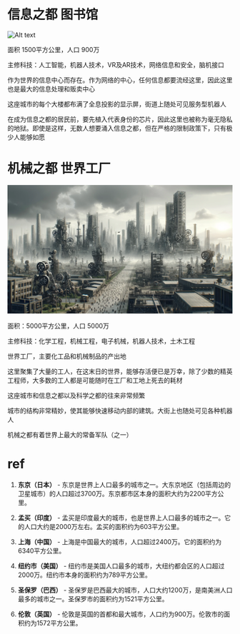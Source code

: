 # 信息之都 图书馆
![Alt text](image.png)

面积 1500平方公里，人口 900万

主修科技：人工智能，机器人技术，VR及AR技术，网络信息和安全，脑机接口

作为世界的信息中心而存在。作为网络的中心，任何信息都要流经这里，因此这里也是最大的信息处理和贩卖中心

这座城市的每个大楼都布满了全息投影的显示屏，街道上随处可见服务型机器人

在成为信息之都的居民前，要先植入代表身份的芯片，因此这里也被称为毫无隐私的地狱。即使是这样，无数人想要涌入信息之都，但在严格的限制政策下，只有极少人能够如愿

# 机械之都 世界工厂
![Alt text](image-1.png)

面积：5000平方公里，人口 5000万

主修科技：化学工程，机械工程，电子机械，机器人技术，土木工程

世界工厂，主要化工品和机械制品的产出地

这里聚集了大量的工人，在这末日的世界，能够存活便已是万幸，除了少数的精英工程师，大多数的工人都是可能随时在工厂和工地上死去的耗材

这座城市和信息之都以及科学之都的往来非常频繁

城市的结构非常精妙，使其能够快速移动内部的建筑。大街上也随处可见各种机器人

机械之都有着世界上最大的常备军队（之一）

# ref

1. **东京（日本）** - 东京是世界上人口最多的城市之一。大东京地区（包括周边的卫星城市）的人口超过3700万。东京都市区本身的面积大约为2200平方公里。

2. **孟买（印度）** - 孟买是印度最大的城市，也是世界上人口最多的城市之一。它的人口大约是2000万左右。孟买的面积约为603平方公里。

3. **上海（中国）** - 上海是中国最大的城市，人口超过2400万。它的面积约为6340平方公里。

4. **纽约市（美国）** - 纽约市是美国人口最多的城市，大纽约都会区的人口超过2000万。纽约市本身的面积约为789平方公里。

5. **圣保罗（巴西）** - 圣保罗是巴西最大的城市，人口大约1200万，是南美洲人口最多的城市之一。圣保罗市的面积约为1521平方公里。

6. **伦敦（英国）** - 伦敦是英国的首都和最大城市，人口约为900万。伦敦市的面积约为1572平方公里。